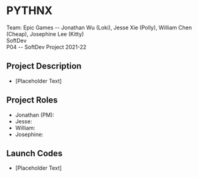 # PYTHNX

Team: Epic Games -- Jonathan Wu (Loki), Jesse Xie (Polly), William Chen (Cheap), Josephine Lee (Kitty)  
SoftDev  
P04 -- SoftDev Project 2021-22

## Project Description
- [Placeholder Text]

## Project Roles
- Jonathan (PM):
- Jesse:
- William:
- Josephine:

## Launch Codes
- [Placeholder Text]
